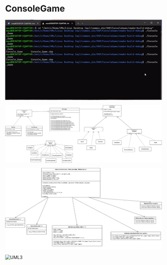 # ConsoleGame
![](https://github.com/AzMax22/ConsoleGame/blob/main/gif/game.gif)



![UML1](https://github.com/AzMax22/ConsoleGame/blob/main/report/Lab3/Untitled%20Diagram%20(2).png)

![UML2](https://github.com/AzMax22/ConsoleGame/blob/main/report/Lab4/Untitled%20Diagram%20(2).png)

![UML3](https://github.com/AzMax22/ConsoleGame/blob/main/report/Lab5/Untitled%20Diagram%20.png)


